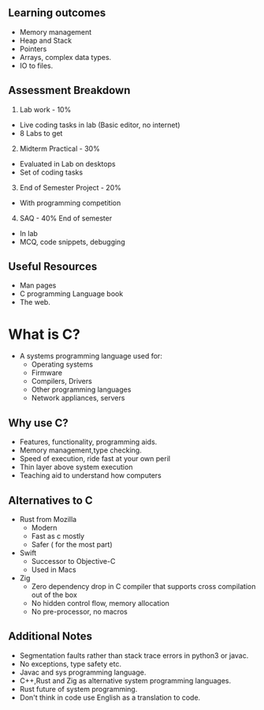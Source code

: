 ## Learning outcomes

- Memory management
- Heap and Stack
- Pointers
- Arrays, complex data types.
- IO to files.

## Assessment Breakdown

1. Lab work - 10%

- Live coding tasks in lab (Basic editor, no internet)
- 8 Labs to get

2. Midterm Practical - 30%

- Evaluated in Lab on desktops
- Set of coding tasks

3. End of Semester Project - 20%

- With programming competition

4. SAQ - 40% End of semester

- In lab
- MCQ, code snippets, debugging

## Useful Resources

- Man pages
- C programming Language book
- The web.

# What is C?

- A systems programming language used for:
  - Operating systems
  - Firmware
  - Compilers, Drivers
  - Other programming languages
  - Network appliances, servers

## Why use C?

- Features, functionality, programming aids.
- Memory management,type checking.
- Speed of execution, ride fast at your own peril
- Thin layer above system execution
- Teaching aid to understand how computers

## Alternatives to C

- Rust from Mozilla
  - Modern
  - Fast as c mostly
  - Safer ( for the most part)
- Swift
  - Successor to Objective-C
  - Used in Macs
- Zig
  - Zero dependency drop in C compiler that supports cross compilation out of the box
  - No hidden control flow, memory allocation
  - No pre-processor, no macros

## Additional Notes

- Segmentation faults rather than stack trace errors in python3 or javac.
- No exceptions, type safety etc.
- Javac and sys programming language.
- C++,Rust and Zig as alternative system programming languages.
- Rust future of system programming.
- Don't think in code use English as a translation to code.
